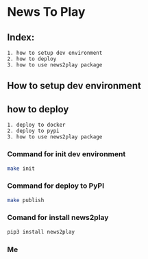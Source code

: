 News To Play
==========

Index:
---
    1. how to setup dev environment
    2. how to deploy
    3. how to use news2play package

How to setup dev environment
---

how to deploy
---
    1. deploy to docker
    2. deploy to pypi
    3. how to use news2play package
    
### Command for init dev environment
```bash
make init
```
### Command for deploy to PyPI
```bash
make publish
```
### Comand for install news2play
```bash
pip3 install news2play
```

### Me

```bash
```
```python

```
```json

```